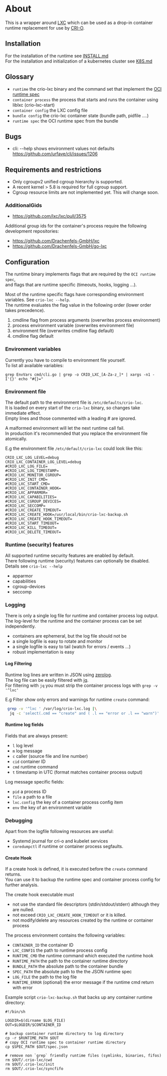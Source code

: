 # About

This is a wrapper around [LXC](https://github.com/lxc/lxc) which can be used as
a drop-in container runtime replacement for use by
[CRI-O](https://github.com/kubernetes-sigs/cri-o).

## Installation

For the installation of the runtime see [INSTALL.md](INSTALL.md)</br>
For the installation and initialization of a kubernetes cluster see [K8S.md](K8S.md)

## Glossary

* `runtime` the crio-lxc binary and the command set that implement the [OCI runtime spec](https://github.com/opencontainers/runtime-spec/releases/download/v1.0.2/oci-runtime-spec-v1.0.2.html)
* `container process`  the process that starts and runs the container using liblxc (crio-lxc-start)
* `container config` the LXC config file
* `bundle config` the crio-lxc container state (bundle path, pidfile ....)
* `runtime spec` the OCI runtime spec from the bundle

## Bugs

* cli: --help shows environment values not defaults https://github.com/urfave/cli/issues/1206

## Requirements and restrictions

* Only cgroupv2 unified cgroup hierarchy is supported.
* A recent kernel > 5.8 is required for full cgroup support.
* Cgroup resource limits are not implemented yet. This will change soon.

### AdditionalGids

* https://github.com/lxc/lxc/pull/3575

Additional group ids for the container's process require the following development repositories:

* https://github.com/Drachenfels-GmbH/lxc
* https://github.com/Drachenfels-GmbH/go-lxc

## Configuration

The runtime binary implements flags that are required by the `OCI runtime spec`,</br>
and flags that are runtime specific (timeouts, hooks, logging ...).

Most of the runtime specific flags have corresponding environment variables. See `crio-lxc --help`.</br>
The runtime evaluates the flag value in the following order (lower order takes precedence).

1. cmdline flag from process arguments (overwrites process environment)
2. process environment variable (overwrites environment file)
3. environment file (overwrites cmdline flag default)
4. cmdline flag default

### Environment variables

Currently you have to compile to environment file yourself.</br>
To list  all available variables:

```
grep EnvVars cmd/cli.go | grep -o CRIO_LXC_[A-Za-z_]* | xargs -n1 -I'{}' echo "#{}="
```

###  Environment file

The default path to the environment file is `/etc/defaults/crio-lxc`.</br>
It is loaded on every start of the `crio-lxc` binary, so changes take immediate effect.</br>
Empty lines and those commented with a leading *#* are ignored.</br>

A malformed environment will let the next runtime call fail.</br>
In production it's recommended that you replace the environment file atomically.</br>

E.g the environment file `/etc/default/crio-lxc` could look like this:

```
CRIO_LXC_LOG_LEVEL=debug
CRIO_LXC_CONTAINER_LOG_LEVEL=debug
#CRIO_LXC_LOG_FILE=
#CRIO_LXC_LOG_TIMESTAMP=
#CRIO_LXC_MONITOR_CGROUP=
#CRIO_LXC_INIT_CMD=
#CRIO_LXC_START_CMD=
#CRIO_LXC_CONTAINER_HOOK=
#CRIO_LXC_APPARMOR=
#CRIO_LXC_CAPABILITIES=
#CRIO_LXC_CGROUP_DEVICES=
#CRIO_LXC_SECCOMP=
#CRIO_LXC_CREATE_TIMEOUT=
#CRIO_LXC_CREATE_HOOK=/usr/local/bin/crio-lxc-backup.sh
#CRIO_LXC_CREATE_HOOK_TIMEOUT=
#CRIO_LXC_START_TIMEOUT=
#CRIO_LXC_KILL_TIMEOUT=
#CRIO_LXC_DELETE_TIMEOUT=
```

### Runtime (security) features

All supported runtime security features are enabled by default.</br>
There following runtime (security) features can optionally be disabled.</br>
Details see `crio-lxc --help`

* apparmor
* capabilities
* cgroup-devices
* seccomp

### Logging

There is only a single log file for runtime and container process log output.</br>
The log-level for the runtime and the container process can be set independently.

* containers are ephemeral, but the log file should not be
* a single logfile is easy to rotate and monitor
* a single logfile is easy to tail (watch for errors / events ...)
* robust implementation is easy

#### Log Filtering

Runtime log lines are written in JSON using [zerolog](https://github.com/rs/zerolog).</br>
The log file can be easily filtered with [jq](https://stedolan.github.io/jq/).</br>
For filtering with  `jq` you must strip the container process logs with `grep -v '^lxc'`</br>

E.g Filter show only errors and warnings for runtime `create` command:

```sh
 grep -v '^lxc ' /var/log/crio-lxc.log |\
  jq -c 'select(.cmd == "create" and ( .l == "error or .l == "warn")'
```

#### Runtime log fields

Fields that are always present:

* `l` log level
* `m` log message
* `c` caller (source file and line number)
* `cid` container ID
* `cmd` runtime command
* `t` timestamp in UTC (format matches container process output)

Log message specific fields:

* `pid` a process ID
* `file` a path to a file
* `lxc.config` the key of a container process config item
* `env` the key of an environment variable


### Debugging

Apart from the logfile following resources are useful:

* Systemd journal for cri-o and kubelet services
* `coredumpctl` if runtime or container process segfaults.

#### Create Hook

If a create hook is defined, it is executed before the `create` command returns.</br>
You can use it to backup the runtime spec and container process config for further analysis.</br>

The create hook executable must

* not use the standard file descriptors (stdin/stdout/stderr) although they are nulled.
* not exceed `CRIO_LXC_CREATE_HOOK_TIMEOUT` or it is killed.
* not modify/delete any resources created by the runtime or container process

The process environment contains the following variables:

* `CONTAINER_ID` the container ID
* `LXC_CONFIG` the path to runtime process config
* `RUNTIME_CMD` the runtime command which executed the runtime hook
* `RUNTIME_PATH` the path to the container runtime directory
* `BUNDLE_PATH` the absolute path to the container bundle
* `SPEC_PATH` the absolute path to the the JSON runtime spec
* `LOG_FILE` the path to the log file
* `RUNTIME_ERROR` (optional) the error message if the runtime cmd return with error

Example script `crio-lxc-backup.sh` that backs up any container runtime directory:

```
#!/bin/sh

LOGDIR=$(dirname $LOG_FILE)
OUT=$LOGDIR/$CONTAINER_ID

# backup container runtime directory to log directory
cp -r $RUNTIME_PATH $OUT
# copy OCI runtime spec to container runtime directory
cp $SPEC_PATH $OUT/spec.json

# remove non `grep` friendly runtime files (symlinks, binaries, fifos)
rm $OUT/.crio-lxc/cwd
rm $OUT/.crio-lxc/init
rm $OUT/.crio-lxc/syncfifo
```
